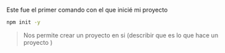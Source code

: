Este fue el primer comando con el que inicié mi proyecto
```cmd 
npm init -y
```
> Nos permite crear un proyecto en si (describir que es lo que hace un proyecto )